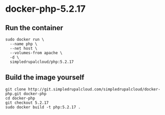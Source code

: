 docker-php-5.2.17
=================

Run the container
-----------------

    sudo docker run \
      --name php \
      --net host \
      --volumes-from apache \
      -d \
      simpledrupalcloud/php:5.2.17

Build the image yourself
------------------------

    git clone http://git.simpledrupalcloud.com/simpledrupalcloud/docker-php.git docker-php
    cd docker-php
    git checkout 5.2.17
    sudo docker build -t php:5.2.17 .